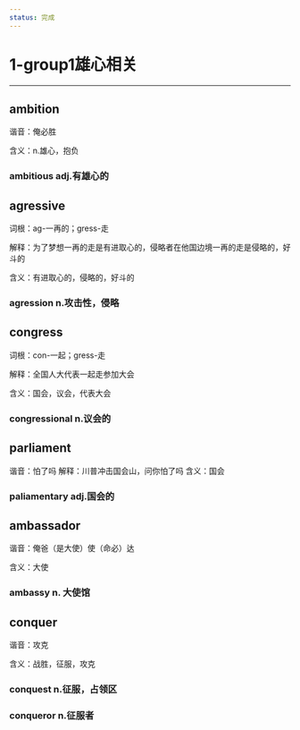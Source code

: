 ```yaml
---
status: 完成
---
```

# 1-group1雄心相关

---

## ambition

谐音：俺必胜

含义：n.雄心，抱负
### ambitious  adj.有雄心的


## agressive

词根：ag-一再的；gress-走

解释：为了梦想一再的走是有进取心的，侵略者在他国边境一再的走是侵略的，好斗的

含义：有进取心的，侵略的，好斗的
### agression n.攻击性，侵略


## congress

词根：con-一起；gress-走

解释：全国人大代表一起走参加大会

含义：国会，议会，代表大会
### congressional n.议会的


## parliament

谐音：怕了吗
解释：川普冲击国会山，问你怕了吗
含义：国会

### paliamentary adj.国会的


## ambassador

谐音：俺爸（是大使）使（命必）达

含义：大使

### ambassy n. 大使馆


## conquer

谐音：攻克

含义：战胜，征服，攻克

### conquest n.征服，占领区
### conqueror n.征服者